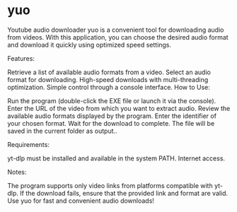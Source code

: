 # yuo
Youtube audio downloader
yuo is a convenient tool for downloading audio from videos. With this application, you can choose the desired audio format and download it quickly using optimized speed settings.

Features:

Retrieve a list of available audio formats from a video.
Select an audio format for downloading.
High-speed downloads with multi-threading optimization.
Simple control through a console interface.
How to Use:

Run the program (double-click the EXE file or launch it via the console).
Enter the URL of the video from which you want to extract audio.
Review the available audio formats displayed by the program.
Enter the identifier of your chosen format.
Wait for the download to complete. The file will be saved in the current folder as output.<extension>.

Requirements:

yt-dlp must be installed and available in the system PATH.
Internet access.

Notes:

The program supports only video links from platforms compatible with yt-dlp.
If the download fails, ensure that the provided link and format are valid.
Use yuo for fast and convenient audio downloads!
